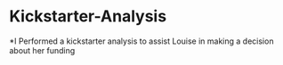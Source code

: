 # Kickstarter-Analysis
*I Performed a kickstarter analysis to assist Louise in making a decision about her funding
